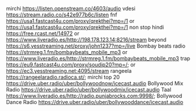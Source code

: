 mirchi https://listen.openstream.co/4603/audio
vdesi https://stream.radio.co/s42e977b6c/listen
fnf https://usa1.fastcast4u.com/proxy/qrekthei?mp=/1 or https://usa1.fastcast4u.com/proxy/qrekthei?mp=/1
non stop hindi https://free.rcast.net/14972 or https://www.liveradio.es/http://198.178.123.14:8216/stream
beyond https://s6.yesstreaming.net/proxy/john1237?mp=/live
Bombay beats radio https://strmreg.1.fm/bombaybeats_mobile_mp3 or https://www.liveradio.es/http://strmreg.1.fm/bombaybeats_mobile_mp3
trap https://eu9.fastcast4u.com/proxy/soudip20?mp=/; or https://ec3.yesstreaming.net:4095/stream
rangeela https://rangeelaradio.radioca.st/;
mirchi top 20 https://drive.uber.radio/uber/bollywoodnow/icecast.audio
Bollywood Mix Radio https://drive.uber.radio/uber/bollywoodmix/icecast.audio
Taal https://www.liveradio.es/http://radio.punjabrocks.com:9998/;
Bollywood Dance Radio https://drive.uber.radio/uber/bollywooddance/icecast.audio
